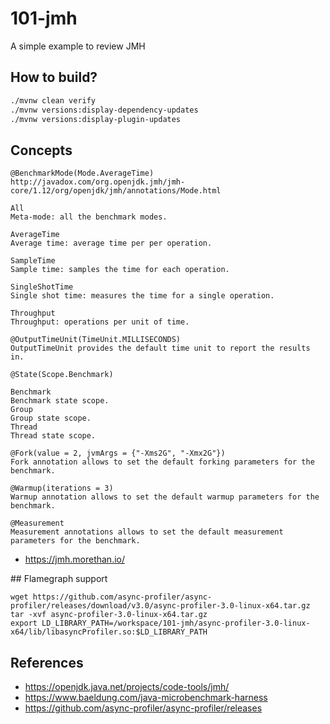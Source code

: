 # 101-jmh

A simple example to review JMH

## How to build?

```bash
./mvnw clean verify
./mvnw versions:display-dependency-updates
./mvnw versions:display-plugin-updates
```

## Concepts

```
@BenchmarkMode(Mode.AverageTime)
http://javadox.com/org.openjdk.jmh/jmh-core/1.12/org/openjdk/jmh/annotations/Mode.html

All
Meta-mode: all the benchmark modes.

AverageTime
Average time: average time per per operation.

SampleTime
Sample time: samples the time for each operation.

SingleShotTime
Single shot time: measures the time for a single operation.

Throughput
Throughput: operations per unit of time.

@OutputTimeUnit(TimeUnit.MILLISECONDS)
OutputTimeUnit provides the default time unit to report the results in.

@State(Scope.Benchmark)

Benchmark
Benchmark state scope.
Group
Group state scope.
Thread
Thread state scope.

@Fork(value = 2, jvmArgs = {"-Xms2G", "-Xmx2G"})
Fork annotation allows to set the default forking parameters for the benchmark.

@Warmup(iterations = 3)
Warmup annotation allows to set the default warmup parameters for the benchmark.

@Measurement
Measurement annotations allows to set the default measurement parameters for the benchmark.

```

- https://jmh.morethan.io/

## Flamegraph support

```
wget https://github.com/async-profiler/async-profiler/releases/download/v3.0/async-profiler-3.0-linux-x64.tar.gz
tar -xvf async-profiler-3.0-linux-x64.tar.gz
export LD_LIBRARY_PATH=/workspace/101-jmh/async-profiler-3.0-linux-x64/lib/libasyncProfiler.so:$LD_LIBRARY_PATH
```

## References

- https://openjdk.java.net/projects/code-tools/jmh/
- https://www.baeldung.com/java-microbenchmark-harness
- https://github.com/async-profiler/async-profiler/releases
